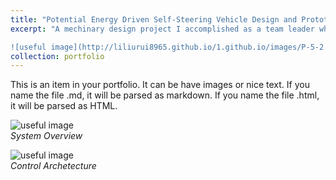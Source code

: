 ```yaml
---
title: "Potential Energy Driven Self-Steering Vehicle Design and Prototype"
excerpt: "A mechinary design project I accomplished as a team leader while pursuing my BS degree. <br/> 

![useful image](http://liliurui8965.github.io/1.github.io/images/P-5-2.PNG)"
collection: portfolio
---
```


This is an item in your portfolio. It can be have images or nice text. If you name the file .md, it will be parsed as markdown. If you name the file .html, it will be parsed as HTML. 

![useful image](http://liliurui8965.github.io/1.github.io/images/P-5-2.PNG)<br />
*System Overview*

![useful image](http://liliurui8965.github.io/1.github.io/images/P-5-1.PNG)<br />
*Control Archetecture*